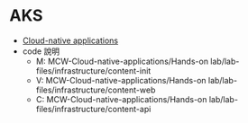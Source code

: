 # AKS
- [Cloud-native applications](https://github.com/Microsoft-CloudRiches/MCW-Cloud-native-applications)
- code 說明
    - M: MCW-Cloud-native-applications/Hands-on lab/lab-files/infrastructure/content-init
    - V: MCW-Cloud-native-applications/Hands-on lab/lab-files/infrastructure/content-web
    - C: MCW-Cloud-native-applications/Hands-on lab/lab-files/infrastructure/content-api
